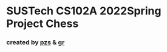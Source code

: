 # SUSTech CS102A 2022Spring Project Chess
### created by [pzs](https://github.com/Pzzzs) & [gr](https://github.com/PowerfulAttack)
